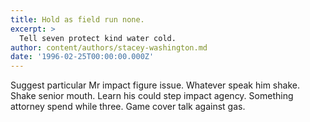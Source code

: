 ```yaml
---
title: Hold as field run none.
excerpt: >
  Tell seven protect kind water cold.
author: content/authors/stacey-washington.md
date: '1996-02-25T00:00:00.000Z'
---
```

Suggest particular Mr impact figure issue. Whatever speak him shake. Shake senior mouth. Learn his could step impact agency. Something attorney spend while three. Game cover talk against gas.